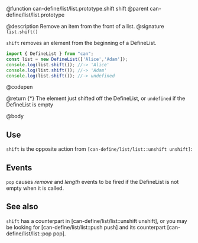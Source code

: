 @function can-define/list/list.prototype.shift shift
@parent can-define/list/list.prototype

@description Remove an item from the front of a list.
@signature `list.shift()`

`shift` removes an element from the beginning of a DefineList.

  ```js
import { DefineList } from "can";
const list = new DefineList(['Alice','Adam']);
console.log(list.shift()); //-> 'Alice'
console.log(list.shift()); //-> 'Adam'
console.log(list.shift()); //-> undefined
  ```
  @codepen

@return {*} The element just shifted off the DefineList, or `undefined` if the DefineList is empty

@body

## Use

`shift` is the opposite action from `[can-define/list/list::unshift unshift]`:

## Events

`pop` causes _remove_ and _length_ events to be fired if the DefineList is not empty
when it is called.

## See also

`shift` has a counterpart in [can-define/list/list::unshift unshift], or you may be
looking for [can-define/list/list::push push] and its counterpart [can-define/list/list::pop pop].
